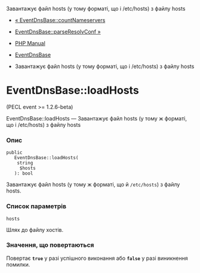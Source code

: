 Завантажує файл hosts (у тому форматі, що і /etc/hosts) з файлу hosts

-   [« EventDnsBase::countNameservers](eventdnsbase.countnameservers.html)
    
-   [EventDnsBase::parseResolvConf »](eventdnsbase.parseresolvconf.html)
    
-   [PHP Manual](index.html)
    
-   [EventDnsBase](class.eventdnsbase.html)
    
-   Завантажує файл hosts (у тому форматі, що і /etc/hosts) з файлу hosts
    

# EventDnsBase::loadHosts

(PECL event >= 1.2.6-beta)

EventDnsBase::loadHosts — Завантажує файл hosts (у тому ж форматі, що і /etc/hosts) з файлу hosts

### Опис

```methodsynopsis
public
   EventDnsBase::loadHosts(
    string
     $hosts
   ): bool
```

Завантажує файл hosts (у тому ж форматі, що й `/etc/hosts`) з файлу hosts.

### Список параметрів

`hosts`

Шлях до файлу хостів.

### Значення, що повертаються

Повертає **`true`** у разі успішного виконання або **`false`** у разі виникнення помилки.